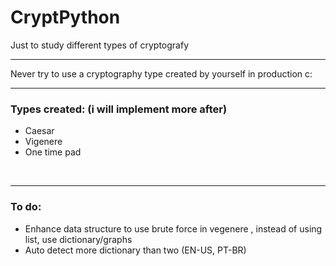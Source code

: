 # CryptPython

Just to study different types of cryptografy 
<br/>
<hr/>

Never try to use a cryptography type created by yourself in production c:
<br/>
<hr/>

<h3>Types created: (i will implement more after)</h3>
<ul>
  <li>Caesar</li>
  <li>Vigenere</li>
  <li>One time pad</li>
</ul>

<br/>
<hr/>

<h3>To do: </h3>
<ul>
  <li>Enhance data structure to use brute force in vegenere , instead of using list, use dictionary/graphs</li>
  <li>Auto detect more dictionary than two (EN-US, PT-BR)</li>
</ul>
